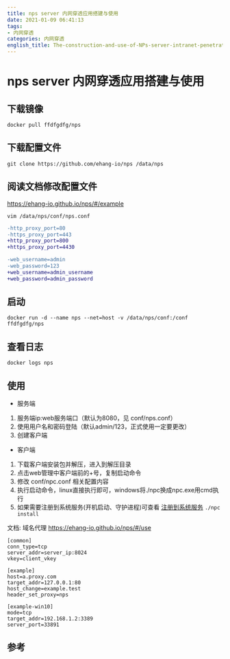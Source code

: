```yaml
---
title: nps server 内网穿透应用搭建与使用
date: 2021-01-09 06:41:13
tags:
- 内网穿透
categories: 内网穿透
english_title: The-construction-and-use-of-NPs-server-intranet-penetration-application
---
```


# nps server 内网穿透应用搭建与使用

## 下载镜像
```
docker pull ffdfgdfg/nps
```

## 下载配置文件
```
git clone https://github.com/ehang-io/nps /data/nps
```

## 阅读文档修改配置文件

https://ehang-io.github.io/nps/#/example

`vim /data/nps/conf/nps.conf`

```diff
-http_proxy_port=80
-https_proxy_port=443
+http_proxy_port=800
+https_proxy_port=4430
```

```diff
-web_username=admin
-web_password=123
+web_username=admin_username
+web_password=admin_password
```

## 启动
```
docker run -d --name nps --net=host -v /data/nps/conf:/conf ffdfgdfg/nps
```

## 查看日志
```
docker logs nps
```

## 使用

- 服务端
1. 服务端ip:web服务端口（默认为8080，见 conf/nps.conf）
2. 使用用户名和密码登陆（默认admin/123，正式使用一定要更改）
3. 创建客户端

- 客户端
1. 下载客户端安装包并解压，进入到解压目录
2. 点击web管理中客户端前的+号，复制启动命令
3. 修改 conf/npc.conf 相关配置内容
4. 执行启动命令，linux直接执行即可，windows将./npc换成npc.exe用cmd执行
5. 如果需要注册到系统服务(开机启动、守护进程)可查看 [注册到系统服务][] `./npc install`

文档: 域名代理 https://ehang-io.github.io/nps/#/use
```
[common]
conn_type=tcp
server_addr=server_ip:8024
vkey=client_vkey

[example]
host=a.proxy.com
target_addr=127.0.0.1:80
host_change=example.test
header_set_proxy=nps

[example-win10]
mode=tcp
target_addr=192.168.1.2:3389
server_port=33891
```


## 参考

[官网]: https://ehang-io.github.io/nps/#/install?id=安装包安装
[docker hub]: https://hub.docker.com/r/ffdfgdfg/nps
[github]: https://github.com/ehang-io/nps
[注册到系统服务]: https://ehang-io.github.io/nps/#/use?id=注册到系统服务
